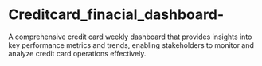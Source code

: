 # Creditcard_finacial_dashboard-
A comprehensive credit card weekly dashboard that provides insights into key performance metrics and trends, enabling stakeholders to monitor and analyze credit card operations effectively.
